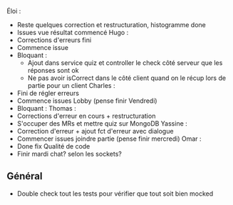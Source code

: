 Éloi : 
- Reste quelques correction et restructuration, histogramme done
- Issues vue résultat commencé
Hugo : 
- Corrections d'erreurs fini
- Commence issue
- Bloquant : 
	- Ajout dans service quiz et controller le check côté serveur que les réponses sont ok
	- Ne pas avoir isCorrect dans le côté client quand on le récup lors de partie pour un client
Charles : 
- Fini de régler erreurs
- Commence issues Lobby (pense finir Vendredi)
- Bloquant : 
Thomas : 
- Corrections d'erreur en cours + restructuration
- S'occuper des MRs et mettre quiz sur MongoDB
Yassine : 
- Correction d'erreur + ajout fct d'erreur avec dialogue
- Commencer issues joindre partie (pense finir mercredi)
Omar :
- Done fix Qualité de code
- Finir mardi chat? selon les sockets?

## Général
- Double check tout les tests pour vérifier que tout soit bien mocked